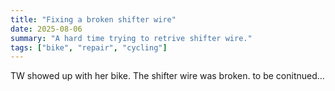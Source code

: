 ```yaml
---
title: "Fixing a broken shifter wire"
date: 2025-08-06
summary: "A hard time trying to retrive shifter wire."
tags: ["bike", "repair", "cycling"]
---
```


TW showed up with her bike. The shifter wire was broken.
to be conitnued... 

